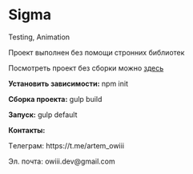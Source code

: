# Sigma
Testing, Animation
<p> Проект выполнен без помощи стронних библиотек</p>
<p> Посмотреть проект без сборки можно <a href="https://owiii.github.io/Sigma-build/">здесь</a> </p>
<p><b>Установить зависимости:</b> npm init</p>
<p><b>Сборка проекта:</b> gulp build</p>
<p><b>Запуск:</b> gulp default</p>

<p><b>Контакты:</b></p>
<p>Tелеграм: https://t.me/artem_owiii</p>
<p>Эл. почта: owiii.dev@gmail.com</p>

